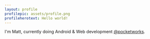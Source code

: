 ```yaml
---
layout: profile
profilepic: assets/profile.png
profileherotext: Hello world!
---
```


I'm Matt, currently doing Android & Web development [@pocketworks](https://pocketworks.co.uk).